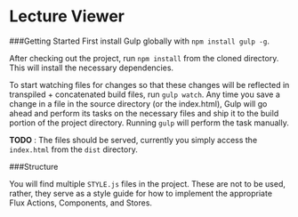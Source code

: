 # Lecture Viewer

###Getting Started
First install Gulp globally with `npm install gulp -g`.

After checking out the project, run `npm install` from the cloned directory.  This will install the necessary dependencies.

To start watching files for changes so that these changes will be reflected in transpiled + concatenated build files, run `gulp watch`.  Any time you save a change in a file in the source directory (or the index.html), Gulp will go ahead and perform its tasks on the necessary files and ship it to the build portion of the project directory.  Running `gulp` will perform the task manually.

**TODO** : The files should be served, currently you simply access the `index.html` from the `dist` directory.

###Structure

You will find multiple `STYLE.js` files in the project. These are not to be used, rather, they serve as a style guide for how to implement the appropriate Flux Actions, Components, and Stores.
